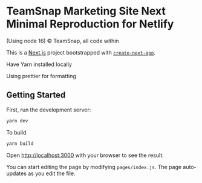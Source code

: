 # TeamSnap Marketing Site Next Minimal Reproduction for Netlify

(Using node 16) © TeamSnap, all code within

This is a [Next.js](https://nextjs.org/) project bootstrapped with [`create-next-app`](https://github.com/vercel/next.js/tree/canary/packages/create-next-app).

Have Yarn installed locally

Using prettier for formatting

## Getting Started

First, run the development server:

```bash
yarn dev
```

To build

```bash
yarn build
```

Open [http://localhost:3000](http://localhost:3000) with your browser to see the result.

You can start editing the page by modifying `pages/index.js`. The page auto-updates as you edit the file.